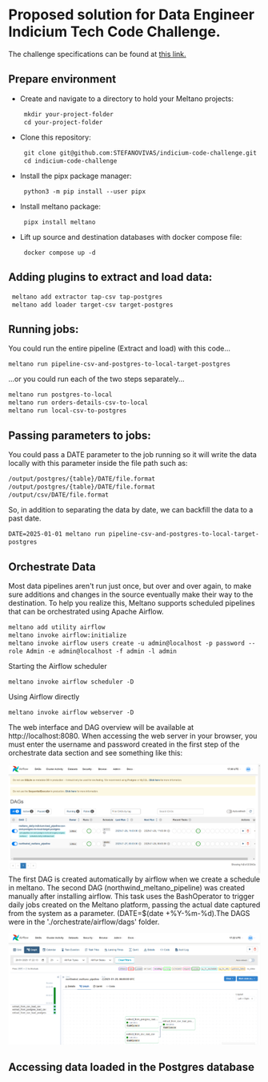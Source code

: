 # Proposed solution for Data Engineer Indicium Tech Code Challenge.  
The challenge specifications can be found at [this link.](https://github.com/STEFANOVIVAS/indicium-code-challenge/blob/main/Indicium-challenge.md)
## Prepare environment

  -  Create and navigate to a directory to hold your Meltano projects:
    
          mkdir your-project-folder
          cd your-project-folder
     
  -  Clone this repository:
    
          git clone git@github.com:STEFANOVIVAS/indicium-code-challenge.git   
          cd indicium-code-challenge
  -  Install the pipx package manager:

          python3 -m pip install --user pipx
        
  -  Install meltano package:

          pipx install meltano  
  -  Lift up source and destination databases with docker compose file:
    
          docker compose up -d

## Adding plugins to extract and load data:

     meltano add extractor tap-csv tap-postgres  
     meltano add loader target-csv target-postgres  

## Running jobs:
You could run the entire pipeline (Extract and load) with this code...

    meltano run pipeline-csv-and-postgres-to-local-target-postgres

...or you could run each of the two steps separately...

    meltano run postgres-to-local 
    meltano run orders-details-csv-to-local  
    meltano run local-csv-to-postgres

## Passing parameters to jobs:
You could pass a DATE parameter to the job running so it will write the data locally with this parameter inside the file path such as:

    /output/postgres/{table}/DATE/file.format
    /output/postgres/{table}/DATE/file.format
    /output/csv/DATE/file.format

So, in addition to separating the data by date, we can backfill the data to a past date.  

    DATE=2025-01-01 meltano run pipeline-csv-and-postgres-to-local-target-postgres
    
## Orchestrate Data
Most data pipelines aren't run just once, but over and over again, to make sure additions and changes in the source eventually make their way to the destination.
To help you realize this, Meltano supports scheduled pipelines that can be orchestrated using Apache Airflow.

    meltano add utility airflow
    meltano invoke airflow:initialize
    meltano invoke airflow users create -u admin@localhost -p password --role Admin -e admin@localhost -f admin -l admin

Starting the Airflow scheduler

    meltano invoke airflow scheduler -D

Using Airflow directly

    meltano invoke airflow webserver -D

The web interface and DAG overview will be available at http://localhost:8080.
When accessing the web server in your browser, you must enter the username and password created in the first step of the orchestrate data section and see something like this:

![](https://github.com/STEFANOVIVAS/indicium-code-challenge/blob/main/Meltano-Airflow-webserver.png)
The first DAG is created automatically by airflow when we create a schedule in meltano.
The second DAG (northwind_meltano_pipeline) was created manually after installing airflow. This task uses the BashOperator to trigger daily jobs created on the Meltano platform, passing the actual date captured from the system as a parameter. (DATE=$(date +%Y-%m-%d).The DAGS were in the './orchestrate/airflow/dags' folder.

![](https://github.com/STEFANOVIVAS/indicium-code-challenge/blob/main/meltano-airflow-task.png)

## Accessing data loaded in the Postgres database



